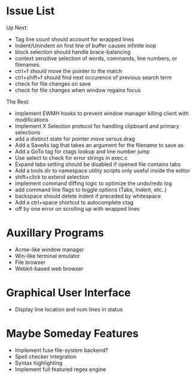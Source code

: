 # Issue List

Up Next:

* Tag line count should account for wrapped lines
* Indent/Unindent on first line of buffer causes infinite loop
* block selection should handle brace-balancing
* context sensitive selection of words, commands, line numbers, or filenames.
* ctrl+f should move the pointer to the match
* ctrl+shift+f should find next occurence of previous search term
* check for file changes on save
* check for file changes when window regains focus

The Rest: 

* Implement EWMH hooks to prevent window manager killing client with modifications
* Implement X Selection protocol for handling clipboard and primary selections
* add a distinct state for pointer move versus drag
* Add a SaveAs tag that takes an argument for the filename to save as
* Add a GoTo tag for ctags lookup and line number jump
* Use select to check for error strings in exec.c
* Expand tabs setting should be disabled if opened file contains tabs
* Add a tools dir to namespace utility scripts only useful inside the editor
* shift+click to extend selection
* implement command diffing logic to optimize the undo/redo log
* add command line flags to toggle options (Tabs, Indent, etc..)
* backspace should delete indent if preceded by whitespace
* Add a ctrl+space shortcut to autocomplete ctag
* off by one error on scrolling up with wrapped lines

# Auxillary Programs

* Acme-like window manager
* Win-like terminal emulator
* File browser
* Webkit-based web browser

# Graphical User Interface

* Display line location and num lines in status

# Maybe Someday Features

* Implement fuse file-system backend?
* Spell checker integration
* Syntax highlighting
* Implement full featured regex engine
